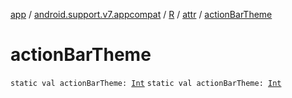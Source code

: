 [app](../../../index.md) / [android.support.v7.appcompat](../../index.md) / [R](../index.md) / [attr](index.md) / [actionBarTheme](.)

# actionBarTheme

`static val actionBarTheme: `[`Int`](https://kotlinlang.org/api/latest/jvm/stdlib/kotlin/-int/index.html)
`static val actionBarTheme: `[`Int`](https://kotlinlang.org/api/latest/jvm/stdlib/kotlin/-int/index.html)